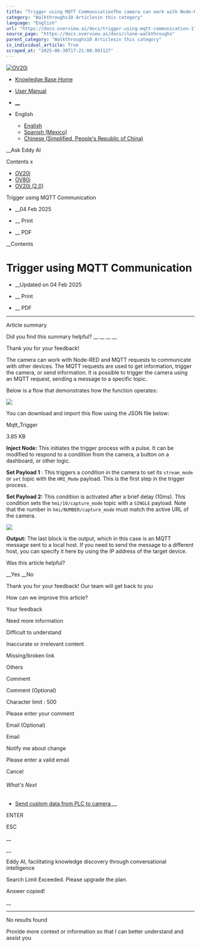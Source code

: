 ```yaml
---
title: "Trigger using MQTT CommunicationThe camera can work with Node-RED and MQTT requests to communicate with other devices. The MQTT requests are used to get information, trigger the camera, or send information. It is possible to trigger the camera using an MQTT request, sending a mess..."
category: "Walkthroughs10 Articlesin this category"
language: "English"
url: "https://docs.overview.ai/docs/trigger-using-mqtt-communication-1"
source_page: "https://docs.overview.ai/docs/clone-walkthroughs"
parent_category: "Walkthroughs10 Articlesin this category"
is_individual_article: True
scraped_at: "2025-06-30T17:21:00.991127"
---
```


[ ![OV20i](https://cdn.document360.io/logo/863daf20-40fe-49e9-9c91-e3c6cfba55d1/2e22ebf07a24460d8065cff0cb46d3d4-OverviewLogo.png) ](https://www.overview.ai)

  * [Knowledge Base Home](https://docs.overview.ai)
  * [User Manual](https://docs.overview.ai/docs)



  * [ __](/v1/en)
  * English

    * [ English ](/docs/en/trigger-using-mqtt-communication-1 "en")
    * [ Spanish \(Mexico\) ](/docs/es-mx/trigger-using-mqtt-communication-1 "es-mx")
    * [ Chinese \(Simplified, People's Republic of China\) ](/docs/zh-cn/trigger-using-mqtt-communication-1 "zh-cn")




__Ask Eddy AI

Contents x

  * [ OV20i  ](start-here)
  * [ OV80i  ](start-here-1)
  * [ OV20i \(2.0\)  ](faq)



Trigger using MQTT Communication

  *  __04 Feb 2025



  *  __ Print

  *  __ PDF




 __Contents

# Trigger using MQTT Communication

  *  __Updated on 04 Feb 2025



  *  __ Print

  * __ PDF




* * *

Article summary

Did you find this summary helpful?  __ __ __ __

Thank you for your feedback\!

The camera can work with Node-RED and MQTT requests to communicate with other devices. The MQTT requests are used to get information, trigger the camera, or send information. It is possible to trigger the camera using an MQTT request, sending a message to a specific topic.

Below is a flow that demonstrates how the function operates:

![](https://cdn.document360.io/863daf20-40fe-49e9-9c91-e3c6cfba55d1/Images/Documentation/image\(110\).png)

  
You can download and import this flow using the JSON file below:

[](https://cdn.document360.io/863daf20-40fe-49e9-9c91-e3c6cfba55d1/Images/Documentation/Mqtt_Trigger\(2\).json)Mqtt\_Trigger

3.85 KB

**Inject Node:** This initiates the trigger process with a pulse. It can be modified to respond to a condition from the camera, a button on a dashboard, or other logic.

**Set Payload 1** : This triggers a condition in the camera to set its `stream_mode` or `set` topic with the `HMI_Mode` payload. This is the first step in the trigger process.

**Set Payload 2:** This condition is activated after a brief delay \(10ms\). This condition sets the `hmi/10/capture_mode` topic with a `SINGLE` payload. Note that the number in `hmi/NUMBER/capture_mode` must match the active URL of the camera.  
  
![](https://cdn.document360.io/863daf20-40fe-49e9-9c91-e3c6cfba55d1/Images/Documentation/image\(112\).png)

**Output:** The last block is the output, which in this case is an MQTT message sent to a local host. If you need to send the message to a different host, you can specify it here by using the IP address of the target device.

Was this article helpful?

__Yes __No

Thank you for your feedback\! Our team will get back to you

How can we improve this article?

Your feedback

Need more information

Difficult to understand

Inaccurate or irrelevant content

Missing/broken link

Others

Comment

Comment \(Optional\)

Character limit : 500

Please enter your comment

Email \(Optional\)

Email

Notify me about change  


Please enter a valid email

Cancel

###### What's Next

  * [ Send custom data from PLC to camera ](/docs/send-customdata-from-plc-to-camera-1) __



ENTER

ESC

 __

__

Eddy AI, facilitating knowledge discovery through conversational intelligence

Search Limit Exceeded. Please upgrade the plan.

Answer copied\!

__

__ __

No results found

Provide more context or information so that I can better understand and assist you
